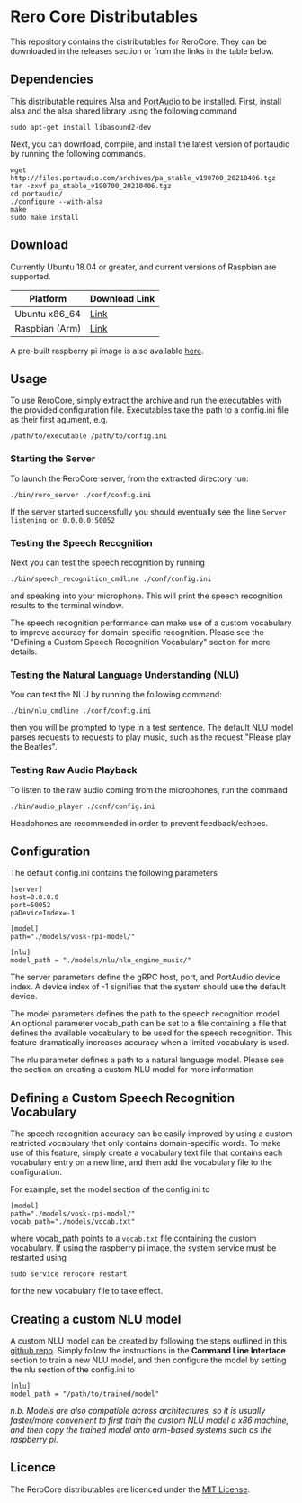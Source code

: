 # Rero Core Distributables

This repository contains the distributables for ReroCore. They can be downloaded in the releases section or from the links in the table below. 

## Dependencies
This distributable  requires Alsa and [PortAudio](http://files.portaudio.com/download.html) to be installed. First, install alsa and the alsa shared library using the following command
```
sudo apt-get install libasound2-dev
```

Next, you can download, compile, and install the latest version of portaudio by running the following commands.


```
wget http://files.portaudio.com/archives/pa_stable_v190700_20210406.tgz
tar -zxvf pa_stable_v190700_20210406.tgz
cd portaudio/
./configure --with-alsa
make
sudo make install
```

## Download
Currently Ubuntu 18.04 or greater, and current versions of Raspbian are supported. 

| Platform       | Download Link                                                                                                          |
|----------------|------------------------------------------------------------------------------------------------------------------------|
| Ubuntu x86_64  | [Link](https://github.com/reverbrobotics/rero_core_dist/releases/download/v0.1.1/ReroCore-0.1.1_ubuntu_x86_64.tgz) |
| Raspbian (Arm) | [Link](https://drive.google.com/file/d/1oyqQzprVs08Ty_W9pFCb_nKQGeIkkIfJ/view)                                                                                                                   |                                                                                            |

A pre-built raspberry pi image is also available [here](https://drive.google.com/file/d/1JYbGrKC-MNqzVTV_mwpuhE2ufbwLCx7V/view?usp=sharing).

## Usage
To use ReroCore, simply extract the archive and run the executables with the provided configuration file. Executables take the path to a config.ini file as their first agument, e.g.

```
/path/to/executable /path/to/config.ini
```

### Starting the Server
To launch the ReroCore server, from the extracted directory run:

```
./bin/rero_server ./conf/config.ini
```

If the server started successfully you should eventually see the line ```Server listening on 0.0.0.0:50052```

### Testing the Speech Recognition
Next you can test the speech recognition by running

```
./bin/speech_recognition_cmdline ./conf/config.ini
```
and speaking into your microphone. This will print the speech recognition results to the terminal window. 

The speech recognition performance can make use of a custom vocabulary to improve accuracy for domain-specific recognition. Please see the "Defining a Custom Speech Recognition Vocabulary" section for more details.

### Testing the Natural Language Understanding (NLU)
You can test the NLU by running the following command:

```
./bin/nlu_cmdline ./conf/config.ini
```

then you will be prompted to type in a test sentence. The default NLU model parses requests to requests to play music, such as the request "Please play the Beatles".

### Testing Raw Audio Playback

To listen to the raw audio coming from the microphones, run the command

```
./bin/audio_player ./conf/config.ini
```

Headphones are recommended in order to prevent feedback/echoes.

## Configuration

The default config.ini contains the following parameters

```
[server]
host=0.0.0.0
port=50052
paDeviceIndex=-1

[model]
path="./models/vosk-rpi-model/"

[nlu]
model_path = "./models/nlu/nlu_engine_music/"
```

The server parameters define the gRPC host, port, and PortAudio device index. A device index of -1 signifies that the system should use the default device.

The model parameters defines the path to the speech recognition model. An optional parameter vocab_path can be set to a file containing a file that defines the available vocabulary to be used for the speech recognition. This feature dramatically increases accuracy when a limited vocabulary is used.

The nlu parameter defines a path to a natural language model. Please see the section on creating a custom NLU model for more information

## Defining a Custom Speech Recognition Vocabulary
The speech recognition accuracy can be easily improved by using a custom restricted vocabulary that only contains domain-specific words. To make use of this feature, simply create a vocabulary text file that contains each vocabulary entry on a new line, and then add the vocabulary file to the configuration.

For example, set the model section of the config.ini to
```
[model]
path="./models/vosk-rpi-model/"
vocab_path="./models/vocab.txt"
```

where vocab_path points to a ```vocab.txt``` file containing the custom vocabulary. If using the raspberry pi image, the system service must be restarted using 

```
sudo service rerocore restart
```

for the new vocabulary file to take effect. 


## Creating a custom NLU model
A custom NLU model can be created by following the steps outlined in this [github repo](https://github.com/snipsco/snips-nlu). Simply follow the instructions in the **Command Line Interface** section to train a new NLU model, and then configure the model by setting the nlu section of the config.ini to
```
[nlu]
model_path = "/path/to/trained/model"
```
*n.b. Models are also compatible across architectures, so it is usually faster/more convenient to first train the custom NLU model a x86 machine, and then copy the trained model onto arm-based systems such as the raspberry pi.*

## Licence
The ReroCore distributables are licenced under the [MIT License](https://github.com/reverbrobotics/rero_core_dist/blob/master/LICENSE). 
